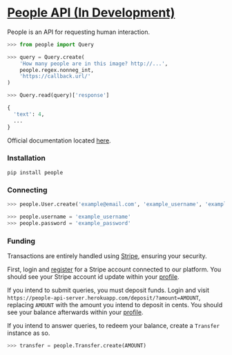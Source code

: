 # [People API (In Development)](https://people.launchaco.com/)

People is an API for requesting human interaction.

```python
>>> from people import Query

>>> query = Query.create(
    'How many people are in this image? http://...',
    people.regex.nonneg_int,
    'https://callback.url/'
)

>>> Query.read(query)['response']

{
  'text': 4,
  ...
}
```

Official documentation located [here](https://people.readthedocs.io).


### Installation

```
pip install people
```

### Connecting

```python
>>> people.User.create('example@email.com', 'example_username', 'example_password')

>>> people.username = 'example_username'
>>> people.password = 'example_password'
```

### Funding

Transactions are entirely handled using [Stripe](https://stripe.com/), ensuring your security.

First, login and [register](https://people-api-server.herokuapp.com/register) for a Stripe account connected to our platform. You should see your Stripe account id update within your [profile](https://people-api-server.herokuapp.com/profile).

If you intend to submit queries, you must deposit funds. Login and visit `https://people-api-server.herokuapp.com/deposit/?amount=AMOUNT`, replacing `AMOUNT` with the amount you intend to deposit in cents. You should see your balance afterwards within your [profile](https://people-api-server.herokuapp.com/profile).

If you intend to answer queries, to redeem your balance, create a `Transfer` instance as so.

```python
>>> transfer = people.Transfer.create(AMOUNT) 
```

